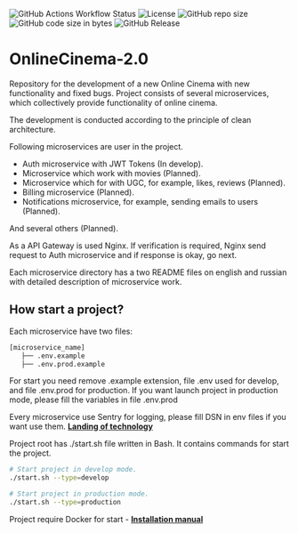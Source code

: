![GitHub Actions Workflow Status](https://img.shields.io/github/actions/workflow/status/AlexanderPRM/OnlineCInema-2.0/linters.yaml)
![License](https://img.shields.io/github/license/AlexanderPRM/OnlineCinema-2.0.svg)
![GitHub repo size](https://img.shields.io/github/repo-size/AlexanderPRM/OnlineCinema-2.0)
![GitHub code size in bytes](https://img.shields.io/github/languages/code-size/AlexanderPRM/OnlineCinema-2.0)
![GitHub Release](https://img.shields.io/github/v/release/AlexanderPRM/OnlineCinema-2.0)

# OnlineCinema-2.0

Repository for the development of a new Online Cinema with new functionality and fixed bugs. Project consists of several microservices, which collectively provide functionality of online cinema.

The development is conducted according to the principle of clean architecture.

Following microservices are user in the project.

- Auth microservice with JWT Tokens (In develop).
- Microservice which work with movies (Planned).
- Microservice which for with UGC, for example, likes, reviews (Planned).
- Billing microservice (Planned).
- Notifications microservice, for example, sending emails to users (Planned).

And several others (Planned).

As a API Gateway is used Nginx. If verification is required, Nginx send request to Auth microservice and if response is okay, go next.

Each microservice directory has a two README files on english and russian with detailed description of microservice work.

## How start a project?

Each microservice have two files:

```bash
[microservice_name]
   ├── .env.example
   ├── .env.prod.example
```

For start you need remove .example extension, file .env used for develop, and file .env.prod for production. If you want launch project in production mode, please fill the variables in file .env.prod

Every microservice use Sentry for logging, please fill DSN in env files if you want use them. [**Landing of technology**](https://sentry.io/)

Project root has ./start.sh file written in Bash.
It contains commands for start the project.

```bash
# Start project in develop mode.
./start.sh --type=develop

# Start project in production mode.
./start.sh --type=production
```

Project require Docker for start - [**Installation manual**](https://docs.docker.com/manuals/)
